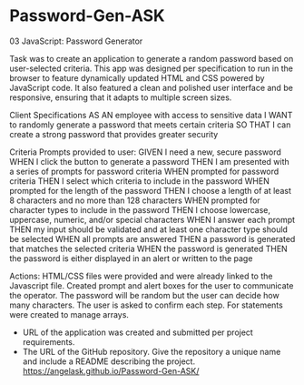 # Password-Gen-ASK

03 JavaScript: Password Generator

Task was to create an application to generate a random password based on user-selected criteria. This app was designed per specification to run in the browser to feature dynamically updated HTML and CSS powered by JavaScript code. It also featured a clean and polished user interface and be responsive, ensuring that it adapts to multiple screen sizes.

Client Specifications
AS AN employee with access to sensitive data
I WANT to randomly generate a password that meets certain criteria
SO THAT I can create a strong password that provides greater security

Criteria Prompts provided to user:
GIVEN I need a new, secure password
WHEN I click the button to generate a password
THEN I am presented with a series of prompts for password criteria
WHEN prompted for password criteria
THEN I select which criteria to include in the password
WHEN prompted for the length of the password
THEN I choose a length of at least 8 characters and no more than 128 characters
WHEN prompted for character types to include in the password
THEN I choose lowercase, uppercase, numeric, and/or special characters
WHEN I answer each prompt
THEN my input should be validated and at least one character type should be selected
WHEN all prompts are answered
THEN a password is generated that matches the selected criteria
WHEN the password is generated
THEN the password is either displayed in an alert or written to the page

Actions:
HTML/CSS files were provided and were already linked to the Javascript file.
Created prompt and alert boxes for the user to communicate the operator. The password will be random but the user can decide how many characters. The user is asked to confirm each step. For statements were created to manage arrays.
* URL of the application was created and submitted per project requirements.
* The URL of the GitHub repository. Give the repository a unique name and include a README describing the project.
https://angelask.github.io/Password-Gen-ASK/
